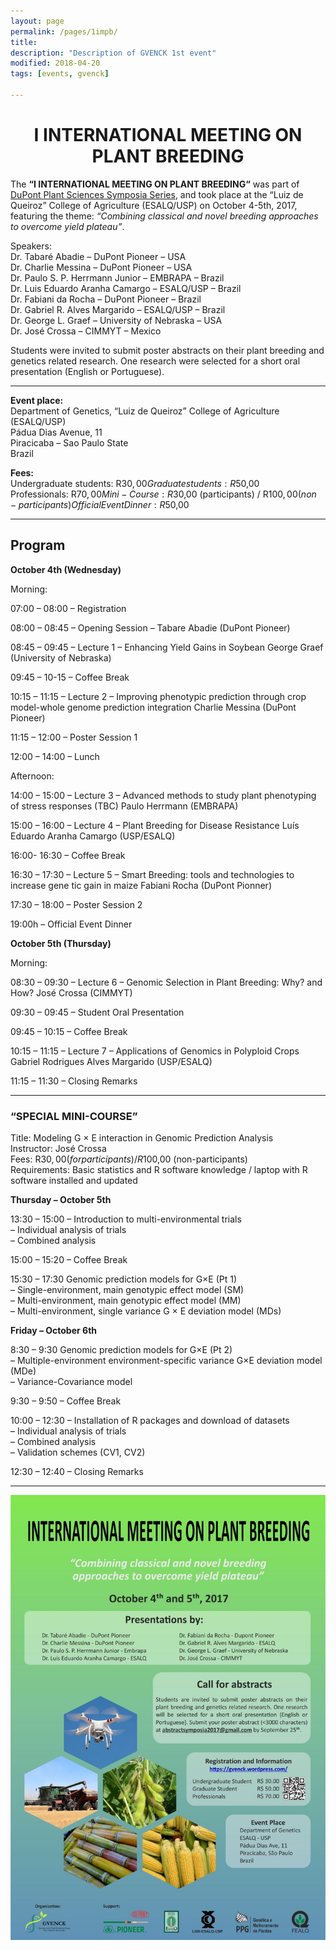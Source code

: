 ```yaml
---
layout: page
permalink: /pages/1impb/
title: 
description: "Description of GVENCK 1st event"
modified: 2018-04-20
tags: [events, gvenck]

---
```


<center><h1>I INTERNATIONAL MEETING ON PLANT BREEDING</h1></center>


The **“I INTERNATIONAL MEETING ON PLANT BREEDING“** was part of [DuPont Plant Sciences Symposia Series](http://www.pioneer.com/symposia), and took place at the “Luiz de Queiroz” College of Agriculture (ESALQ/USP) on October 4-5th, 2017, featuring the theme: *“Combining classical and novel breeding approaches to overcome yield plateau”*.

Speakers:  
Dr. Tabaré Abadie – DuPont Pioneer – USA  
Dr. Charlie Messina – DuPont Pioneer – USA  
Dr. Paulo S. P. Herrmann Junior – EMBRAPA – Brazil  
Dr. Luis Eduardo Aranha Camargo – ESALQ/USP – Brazil  
Dr. Fabiani da Rocha – DuPont Pioneer – Brazil  
Dr. Gabriel  R. Alves Margarido – ESALQ/USP – Brazil  
Dr. George L. Graef – University of Nebraska – USA  
Dr. José Crossa – CIMMYT – Mexico  
  
Students were invited to submit poster abstracts on their plant breeding and genetics related research. One research were selected for a short oral presentation (English or Portuguese).

<center><hr></center>

**Event place:**  
Department of Genetics, “Luiz de Queiroz” College of Agriculture (ESALQ/USP)  
Pádua Dias Avenue, 11  
Piracicaba – Sao Paulo State  
Brazil  
  
**Fees:**  
Undergraduate students: R$30,00  
Graduate students: R$50,00  
Professionals: R$70,00  
Mini-Course: R$30,00 (participants) / R$100,00 (non-participants)  
Official Event Dinner: R$50,00  

<center><hr></center>

## Program

**October 4th (Wednesday)**

Morning:

07:00 – 08:00 – Registration

08:00 – 08:45 – Opening Session – Tabare Abadie (DuPont Pioneer)

08:45 – 09:45 – Lecture 1 – Enhancing Yield Gains in Soybean
George Graef (University of Nebraska)

09:45 – 10-15 – Coffee Break

10:15 – 11:15 – Lecture 2 – Improving phenotypic prediction through crop model-whole genome prediction integration
Charlie Messina (DuPont Pioneer)

11:15 – 12:00 – Poster Session 1

12:00 – 14:00 – Lunch

Afternoon:

14:00 – 15:00 – Lecture 3 – Advanced methods to study plant phenotyping of stress responses (TBC)
Paulo Herrmann (EMBRAPA)

15:00 – 16:00 – Lecture 4 – Plant Breeding for Disease Resistance
Luís Eduardo Aranha Camargo (USP/ESALQ)

16:00- 16:30 – Coffee Break

16:30 – 17:30 – Lecture 5 – Smart Breeding: tools and technologies to increase gene
tic gain in maize
Fabiani Rocha (DuPont Pionner)

17:30 – 18:00 – Poster Session 2

19:00h – Official Event Dinner

**October 5th (Thursday)**

Morning:

08:30 – 09:30 – Lecture 6 – Genomic Selection in Plant Breeding: Why? and How?
José Crossa (CIMMYT)

09:30 – 09:45 – Student Oral Presentation

09:45 – 10:15 – Coffee Break

10:15 – 11:15 – Lecture 7 – Applications of Genomics in Polyploid Crops
Gabriel Rodrigues Alves Margarido (USP/ESALQ)

11:15 – 11:30 – Closing Remarks

<center><hr></center>


### “SPECIAL MINI-COURSE”

Title: Modeling G × E interaction in Genomic Prediction Analysis  
Instructor: José Crossa  
Fees: R$30,00 (for participants) / R$100,00 (non-participants)  
Requirements: Basic statistics and R software knowledge / laptop with R software installed and updated  
  
**Thursday – October 5th**

13:30 – 15:00 – Introduction to multi-environmental trials  
– Individual analysis of trials  
– Combined analysis  

15:00 – 15:20 – Coffee Break  

15:30 – 17:30 Genomic prediction models for G×E (Pt 1)  
– Single-environment, main genotypic effect model (SM)  
– Multi-environment, main genotypic effect model (MM)  
– Multi-environment, single variance G × E deviation model (MDs)  

**Friday – October 6th**

8:30 – 9:30 Genomic prediction models for G×E (Pt 2)  
– Multiple-environment environment-specific variance G×E deviation model (MDe)  
– Variance-Covariance model  

9:30 – 9:50 – Coffee Break  

10:00 – 12:30 – Installation of R packages and download of datasets  
– Individual analysis of trials  
– Combined analysis  
– Validation schemes (CV1, CV2)  

12:30 – 12:40 – Closing Remarks

<center><hr></center>

![banner](../images/poster_1impb.jpg)
